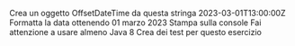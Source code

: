 Crea un oggetto OffsetDateTime da questa stringa 2023-03-01T13:00:00Z
Formatta la data ottenendo 01 marzo 2023
Stampa sulla console
Fai attenzione a usare almeno Java 8
Crea dei test per questo esercizio